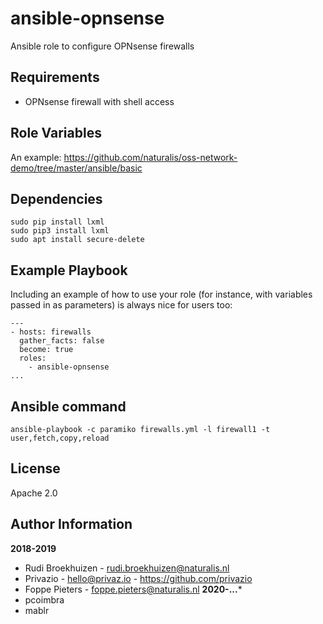 ansible-opnsense
=========

Ansible role to configure OPNsense firewalls

Requirements
------------

* OPNsense firewall with shell access

Role Variables
--------------

An example: https://github.com/naturalis/oss-network-demo/tree/master/ansible/basic

Dependencies
------------

    sudo pip install lxml
    sudo pip3 install lxml
    sudo apt install secure-delete
    
Example Playbook
----------------

Including an example of how to use your role (for instance, with variables passed in as parameters) is always nice for users too:

    ---
    - hosts: firewalls
      gather_facts: false
      become: true
      roles:
        - ansible-opnsense
    ...

Ansible command
---------------
    ansible-playbook -c paramiko firewalls.yml -l firewall1 -t user,fetch,copy,reload

License
-------

Apache 2.0

Author Information
------------------
**2018-2019**
- Rudi Broekhuizen - rudi.broekhuizen@naturalis.nl
- Privazio - hello@privaz.io - https://github.com/privazio
- Foppe Pieters - foppe.pieters@naturalis.nl
**2020-...***
- pcoimbra
- mablr
